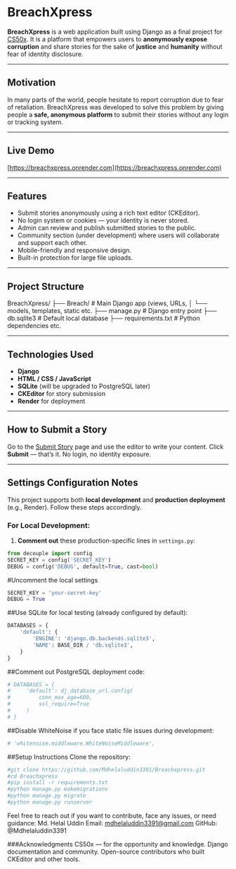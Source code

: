 # BreachXpress

**BreachXpress** is a web application built using Django as a final project for [CS50x](https://cs50.harvard.edu/x). It is a platform that empowers users to **anonymously expose corruption** and share stories for the sake of **justice** and **humanity** without fear of identity disclosure.

---

## Motivation

In many parts of the world, people hesitate to report corruption due to fear of retaliation. BreachXpress was developed to solve this problem by giving people a **safe, anonymous platform** to submit their stories without any login or tracking system.

---

##  Live Demo

 [https://breachxpress.onrender.com](https://breachxpress.onrender.com)

---

##  Features

-  Submit stories anonymously using a rich text editor (CKEditor).
-  No login system or cookies — your identity is never stored.
-  Admin can review and publish submitted stories to the public.
-  Community section (under development) where users will collaborate and support each other.
-  Mobile-friendly and responsive design.
-  Built-in protection for large file uploads.

---

## Project Structure

BreachXpress/
├── Breach/ # Main Django app (views, URLs,
│      └── models, templates, static etc.
├── manage.py # Django entry point
├── db.sqlite3 # Default local database
├── requirements.txt # Python dependencies
etc.


---

##  Technologies Used

- **Django**
- **HTML / CSS / JavaScript**
- **SQLite** (will be upgraded to PostgreSQL later)
- **CKEditor** for story submission
- **Render** for deployment

---

##  How to Submit a Story

Go to the [Submit Story](https://breachxpress-8jag.onrender.com/submit-story/) page and use the editor to write your content. Click **Submit** — that’s it. No login, no identity exposure.

---

##  Settings Configuration Notes

This project supports both **local development** and **production deployment** (e.g., Render). Follow these steps accordingly.

###  For Local Development:

1. **Comment out** these production-specific lines in `settings.py`:
```python
from decouple import config
SECRET_KEY = config('SECRET_KEY')
DEBUG = config('DEBUG', default=True, cast=bool)
```

#Uncomment the local settings
```python
SECRET_KEY = 'your-secret-key'
DEBUG = True
```
##Use SQLite for local testing (already configured by default):
```python
DATABASES = {
    'default': {
        'ENGINE': 'django.db.backends.sqlite3',
        'NAME': BASE_DIR / 'db.sqlite3',
    }
}
```
##Comment out PostgreSQL deployment code:
```python
# DATABASES = {
#     'default': dj_database_url.config(
#         conn_max_age=600,
#         ssl_require=True
#     )
# }
```
##Disable WhiteNoise if you face static file issues during development:
```python
# 'whitenoise.middleware.WhiteNoiseMiddleware',
```
##Setup Instructions
Clone the repository:
```python
#git clone https://github.com/Mdhelaluddin3391/Breachxpress.git
#cd Breachxpress
#pip install -r requirements.txt
#python manage.py makemigrations
#python manage.py migrate
#python manage.py runserver
```
Feel free to reach out if you want to contribute, face any issues, or need guidance:
Md. Helal Uddin
Email: mdhelaluddin3391@gmail.com
GitHub: @Mdhelaluddin3391


###Acknowledgments
CS50x — for the opportunity and knowledge.
Django documentation and community.
Open-source contributors who built CKEditor and other tools.









